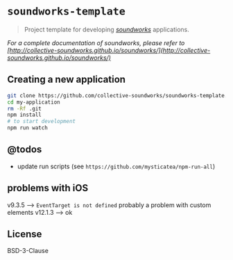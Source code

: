 # `soundworks-template`

> Project template for developing [*soundworks*](https://github.com/collective-soundworks/soundworks/) applications.  

_For a complete documentation of *soundworks*, please refer to [http://collective-soundworks.github.io/soundworks/](http://collective-soundworks.github.io/soundworks/)_

## Creating a new application

```sh
git clone https://github.com/collective-soundworks/soundworks-template.git my-application
cd my-application
rm -Rf .git
npm install
# to start development
npm run watch
```

## @todos

- update run scripts (see `https://github.com/mysticatea/npm-run-all`)

## problems with iOS

v9.3.5  --> `EventTarget is not defined` probably a problem with custom elements
v12.1.3 --> ok

## License

BSD-3-Clause

